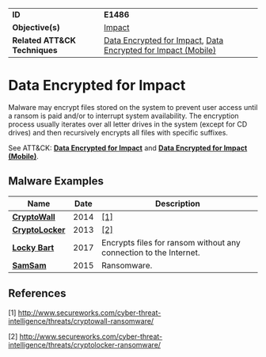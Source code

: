 |||
|---|---|
|**ID**|**E1486**|
|**Objective(s)**|[Impact](https://github.com/MBCProject/mbc-markdown/tree/master/impact)|
|**Related ATT&CK Techniques**|[Data Encrypted for Impact](https://attack.mitre.org/techniques/T1486/), [Data Encrypted for Impact (Mobile)](https://attack.mitre.org/techniques/T1471/)|


Data Encrypted for Impact 
=========================
Malware may encrypt files stored on the system to prevent user access until a ransom is paid and/or to interrupt system availability. The encryption process usually iterates over all letter drives in the system (except for CD drives) and then recursively encrypts all files with specific suffixes.

See ATT&CK: [**Data Encrypted for Impact**](https://attack.mitre.org/techniques/T1486/) and [**Data Encrypted for Impact (Mobile)**](https://attack.mitre.org/techniques/T1471/). 

Malware Examples
----------------
|Name|Date|Description|
|---|---|---|
|[**CryptoWall**](https://github.com/MBCProject/mbc-markdown/blob/master/xample-malware/cryptowall.md)|2014|[[1]](#1)|
|[**CryptoLocker**](https://github.com/MBCProject/mbc-markdown/blob/master/xample-malware/cryptolocker.md)|2013|[[2]](#2)|
|[**Locky Bart**](https://github.com/MBCProject/mbc-markdown/blob/master/xample-malware/locky-bart.md)|2017|Encrypts files for ransom without any connection to the Internet.|
|[**SamSam**](https://github.com/MBCProject/mbc-markdown/blob/master/xample-malware/samsam.md)|2015|Ransomware.|

References
----------
<a name="1">[1]</a> http://www.secureworks.com/cyber-threat-intelligence/threats/cryptowall-ransomware/

<a name="2">[2]</a> http://www.secureworks.com/cyber-threat-intelligence/threats/cryptolocker-ransomware/
